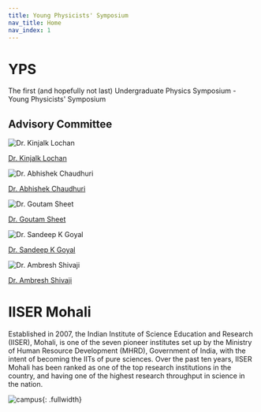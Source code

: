 ```yaml
---
title: Young Physicists' Symposium
nav_title: Home
nav_index: 1
---
```


# YPS

The first (and hopefully not last) Undergraduate Physics Symposium - Young Physicists' Symposium

## Advisory Committee
![Dr. Kinjalk Lochan](https://web.iisermohali.ac.in/dept/physics/dps_files/Kinchalk_Lochan.jpg)

[Dr. Kinjalk Lochan](https://web.iisermohali.ac.in/dept/physics/Kinjalk_Lochan.html)

![Dr. Abhishek Chaudhuri](https://web.iisermohali.ac.in/dept/physics/dps_files/Abhishek_Chaudhuri.jpg)

[Dr. Abhishek Chaudhuri](https://web.iisermohali.ac.in/dept/physics/Abhishek_Chaudhuri.html)

![Dr. Goutam Sheet](https://web.iisermohali.ac.in/dept/physics/dps_files/Goutam_Sheet.jpg)

[Dr. Goutam Sheet](https://web.iisermohali.ac.in/dept/physics/Goutam_Sheet.html)

![Dr. Sandeep K Goyal](https://web.iisermohali.ac.in/dept/physics/dps_files/Sandeep_Kumar_Goyal.jpg)

[Dr. Sandeep K Goyal](https://web.iisermohali.ac.in/dept/physics/Sandeep_Kumar_Goyal.html)

![Dr. Ambresh Shivaji](https://web.iisermohali.ac.in/dept/physics/dps_files/Ambresh_Shivaji.jpg)

[Dr. Ambresh Shivaji](https://web.iisermohali.ac.in/dept/physics/Ambresh_Shivaji.html)

# IISER Mohali

Established in 2007, the Indian Institute of Science Education and Research (IISER), Mohali, is one of the seven pioneer institutes set up by the Ministry of Human Resource Development (MHRD), Government of India, with the intent of becoming the IITs of pure sciences. Over the past ten years, IISER Mohali has been ranked as one of the top research institutions in the country, and having one of the highest research throughput in science in the nation.

![campus](https://www.iisermohali.ac.in/images/iiserm/bannerimgs/aboutus_banner.jpg){: .fullwidth}

